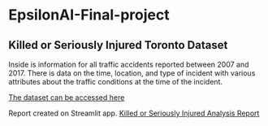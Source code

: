 # EpsilonAI-Final-project
## Killed or Seriously Injured Toronto Dataset
Inside is information for all traffic accidents reported between 2007 and 2017. There is data on the time, location, and type of incident with various attributes about the traffic conditions at the time of the incident.

[The dataset can be accessed here](https://www.kaggle.com/datasets/jrmistry/killed-or-seriously-injured-ksi-toronto-clean/data)

Report created on Streamlit app. [Killed or Seriously Injured Analysis Report](https://mainpy-cdhoyskqwrj5wqhmow7q9j.streamlit.app/)
